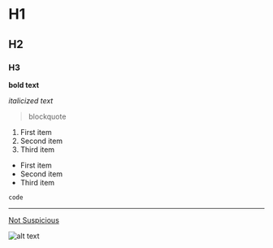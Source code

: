 # H1

## H2

### H3

**bold text**

*italicized text*

> blockquote

1. First item
2. Second item
3. Third item

- First item
- Second item
- Third item

`code`

---

[Not Suspicious](https://youtu.be/dQw4w9WgXcQ0)

![alt text](image.jpg)
